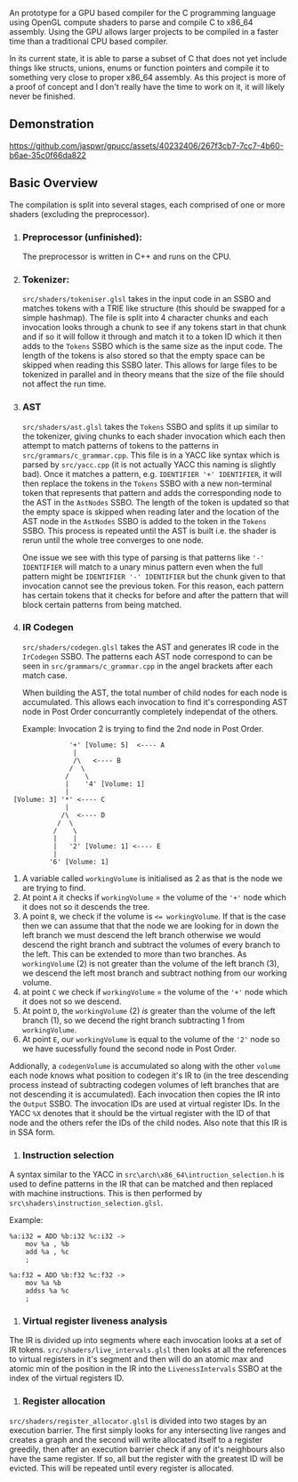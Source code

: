 An prototype for a GPU based compiler for the C programming language using OpenGL compute shaders
to parse and compile C to x86_64 assembly. Using the GPU allows larger projects to be compiled in a
faster time than a traditional CPU based compiler.

In its current state, it is able to parse a subset of C that does not yet include things like structs, unions, enums or function pointers
and compile it to something very close to proper x86_64 assembly. As this project is more of a proof of concept
and I don't really have the time to work on it, it will likely never be finished.

## Demonstration
https://github.com/jaspwr/gpucc/assets/40232406/267f3cb7-7cc7-4b60-b6ae-35c0f66da822

## Basic Overview

The compilation is split into several stages, each comprised of one or more shaders (excluding the preprocessor).

1. ### Preprocessor (unfinished):
    The preprocessor is written in C++ and runs on the CPU.
1. ### Tokenizer:
    `src/shaders/tokeniser.glsl` takes in the input code in an SSBO and matches tokens with a TRIE like structure (this should be swapped for a simple hashmap). The file is split into 4 character chunks and each invocation looks through a chunk to see if any tokens start in that chunk and if so it will follow it through and match it to a token ID which it then adds to the `Tokens` SSBO which is the same size as the input code. The length of the tokens is also stored so that the empty space can be skipped when reading this SSBO later. This allows for large files to be tokenized in parallel and in theory means that the size of the file should not affect the run time.
2. ### AST
    `src/shaders/ast.glsl` takes the `Tokens` SSBO and splits it up similar to the tokenizer, giving chunks to each shader invocation which each then attempt to match patterns of tokens to the patterns in `src/grammars/c_grammar.cpp`. This file is in a YACC like syntax which is parsed by `src/yacc.cpp` (it is not actually YACC this naming is slightly bad). Once it matches a pattern, e.g. `IDENTIFIER '+' IDENTIFIER`, it will then replace the tokens in the `Tokens` SSBO with a new non-terminal token that represents that pattern and adds the corresponding node to the AST in the `AstNodes` SSBO. The length of the token is updated so that the empty space is skipped when reading later and the location of the AST node in the `AstNodes` SSBO is added to the token in the `Tokens` SSBO. This process is repeated until the AST is built i.e. the shader is rerun until the whole tree converges to one node.


    One issue we see with this type of parsing is that patterns like `'-' IDENTIFIER` will match to a unary minus pattern even when the full pattern might be `IDENTIFIER '-' IDENTIFIER` but the chunk given to that invocation cannot see the previous token. For this reason, each pattern has certain tokens that it checks for before and after the pattern that will block certain patterns from being matched.
3. ### IR Codegen
    `src/shaders/codegen.glsl` takes the AST and generates IR code in the `IrCodegen` SSBO. The patterns each AST node correspond to can be seen in `src/grammars/c_grammar.cpp` in the angel brackets after each match case.

    When building the AST, the total number of child nodes for each node is accumulated. This allows each invocation to find it's corresponding AST node in Post Order concurrantly completely independat of the others.

    Example: Invocation 2 is trying to find the 2nd node in Post Order.
```
               '+' [Volume: 5]  <---- A
                |
                /\   <---- B 
               /  \
              /    \
              |    '4' [Volume: 1]
              |    
 [Volume: 3] '*' <---- C
              |
             /\  <---- D
            /  \
           /    \
           |    |
           |   '2' [Volume: 1] <---- E
           |
          '6' [Volume: 1]
```
1. A variable called `workingVolume` is initialised as 2 as that is the node we are trying to find.
1. At point `A` it checks if `workingVolume` = the volume of the `'+'` node which it does not so it descends the tree.
1. A point `B`, we check if the volume is `<= workingVolume`. If that is the case then we can assume that that the node we are looking for in down the left branch we must descend the left branch otherwise we would descend the right branch and subtract the volumes of every branch to the left. This can be extended to more than two branches. As `workingVolume` (2) is not greater than the volume of the left branch (3), we descend the left most branch and subtract nothing from our working volume.
1. at point `C` we check if `workingVolume` = the volume of the `'+'` node which it does not so we descend.
1. At point `D`, the `workingVolume` (2) *is* greater than the volume of the left branch (1), so we decend the right branch subtracting 1 from `workingVolume`.
1. At point `E`, our `workingVolume` is equal to the volume of the `'2'` node so we have sucessfully found the second node in Post Order.

Addionally, a `codegenVolume` is accumulated so along with the other `volume` each node knows what position to codegen it's IR to (in the tree descending process instead of subtracting codegen volumes of left branches that are not descending it is accumulated). Each invocation then copies the IR into the `Output` SSBO. The invocation IDs are used at virtual register IDs. In the YACC `%X` denotes that it should be the virtual register with the ID of that node and the others refer the IDs of the child nodes. Also note that this IR is in SSA form.

1. ### Instruction selection
A syntax similar to the YACC in `src\arch\x86_64\intruction_selection.h` is used to define patterns in the IR that can be matched and then replaced with machine instructions. This is then performed by `src\shaders\instruction_selection.glsl`.

Example:
```
%a:i32 = ADD %b:i32 %c:i32 ->
    mov %a , %b
    add %a , %c
    ;

%a:f32 = ADD %b:f32 %c:f32 ->
    mov %a %b
    addss %a %c
    ;
```

1. ### Virtual register liveness analysis
The IR is divided up into segments where each invocation looks at a set of IR tokens. `src/shaders/live_intervals.glsl` then looks at all the references to virtual registers in it's segment and then will do an atomic max and atomic min of the position in the IR into the `LivenessIntervals` SSBO at the index of the virtual registers ID.

1. ### Register allocation
`src/shaders/register_allocator.glsl` is divided into two stages by an execution barrier. The first simply looks for any intersecting live ranges and creates a graph and the second will write allocated itself to a register greedily, then after an execution barrier check if any of it's neighbours also have the same register. If so, all but the register with the greatest ID will be evicted. This will be repeated until every register is allocated.

    

